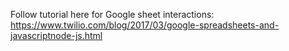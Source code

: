 Follow tutorial here for Google sheet interactions: 
https://www.twilio.com/blog/2017/03/google-spreadsheets-and-javascriptnode-js.html
